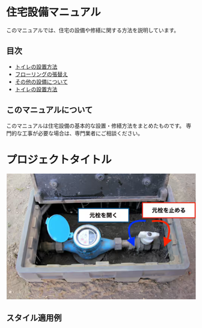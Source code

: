 # 住宅設備マニュアル

このマニュアルでは、住宅の設備や修繕に関する方法を説明しています。

## 目次

- [トイレの設置方法](toilet-installation.html)
- [フローリングの張替え](flooring-replacement.md)
- [その他の設備について](other-equipment.md)
- [トイレの設置方法](test.html)
## このマニュアルについて

このマニュアルは住宅設備の基本的な設置・修繕方法をまとめたものです。
専門的な工事が必要な場合は、専門業者にご相談ください。

# プロジェクトタイトル

![プロジェクトロゴ](30.png)

## スタイル適用例

<link rel="stylesheet" href="assets/css/custom.css">
